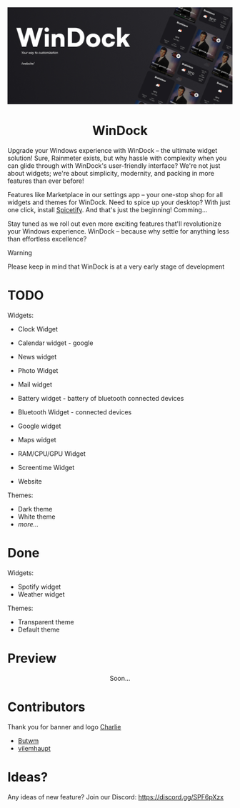 <img src="windock-banner.jpg">
<h1 align="center">WinDock</h1>
<p></p>
Upgrade your Windows experience with WinDock – the ultimate widget solution! Sure, Rainmeter exists, but why hassle with complexity when you can glide through with WinDock's user-friendly interface? We're not just about widgets; we're about simplicity, modernity, and packing in more features than ever before!

Features like Marketplace in our settings app – your one-stop shop for all widgets and themes for WinDock. Need to spice up your desktop? With just one click, install [Spicetify](https://spicetify.app/). And that's just the beginning! Comming...

Stay tuned as we roll out even more exciting features that'll revolutionize your Windows experience. WinDock – because why settle for anything less than effortless excellence?
</p>
 <p></p>
 
> [!WARNING]
> Please keep in mind that WinDock is at a very early stage of development

# TODO
Widgets: 
 - Clock Widget
 - Calendar widget - google
 - News widget
 - Photo Widget
 - Mail widget
 - Battery widget - battery of bluetooth connected devices
 - Bluetooth Widget - connected devices
 - Google widget
 - Maps widget
 - RAM/CPU/GPU Widget
 - Screentime Widget

- Website

Themes: 
 - Dark theme
 - White theme
 - *more...*

# Done
Widgets: 
 - Spotify widget
 - Weather widget

Themes:
 - Transparent theme
 - Default theme

# Preview
<div align="center">
 Soon...
</div>

# Contributors 

Thank you for banner and logo [Charlie](https://github.com/0Charliecat) 

- [Butwm](https://github.com/Butwm)
- [vilemhaupt](https://github.com/vilemhaupt) 

# Ideas? 

Any ideas of new feature? Join our Discord: https://discord.gg/SPF6pXzx
